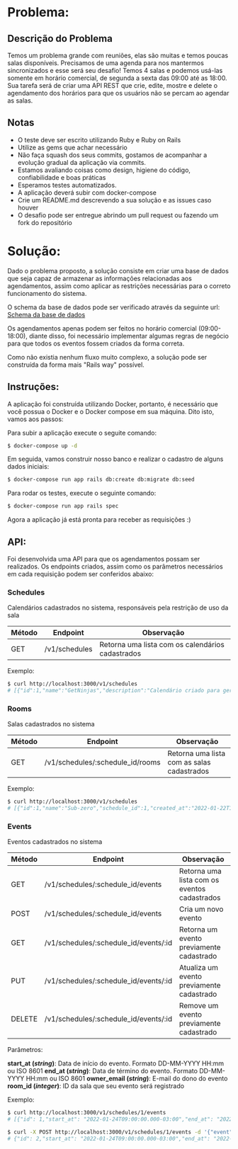 # Problema:
## Descrição do Problema
Temos um problema grande com reuniões, elas são muitas e temos poucas salas disponíveis.
Precisamos de uma agenda para nos mantermos sincronizados e esse será seu desafio!
Temos 4 salas e podemos usá-las somente em horário comercial, de segunda a sexta das 09:00 até as 18:00.
Sua tarefa será de criar uma API REST que crie, edite, mostre e delete o agendamento dos horários para que os usuários não se percam ao agendar as salas.

## Notas
- O teste deve ser escrito utilizando Ruby e Ruby on Rails
- Utilize as gems que achar necessário
- Não faça squash dos seus commits, gostamos de acompanhar a evolução gradual da aplicação via commits.
- Estamos avaliando coisas como design, higiene do código, confiabilidade e boas práticas
- Esperamos testes automatizados. 
- A aplicação deverá subir com docker-compose
- Crie um README.md descrevendo a sua solução e as issues caso houver
- O desafio pode ser entregue abrindo um pull request ou fazendo um fork do repositório

# Solução:

Dado o problema proposto, a solução consiste em criar uma base de dados que seja capaz
de armazenar as informações relacionadas aos agendamentos, assim como aplicar as restrições
necessárias para o correto funcionamento do sistema.

O schema da base de dados pode ser verificado através da seguinte url:
[Schema da base de dados](https://whimsical.com/schedule-Wxjq9c4255xQh7addtxfiP)

Os agendamentos apenas podem ser feitos no horário comercial (09:00-18:00), diante disso, foi necessário implementar algumas regras de negócio para que todos os eventos fossem criados da forma correta.

Como não existia nenhum fluxo muito complexo, a solução pode ser construída da forma mais
"Rails way" possível.

## Instruções:

A aplicação foi construída utilizando Docker, portanto, é necessário que você possua o Docker e o Docker compose em sua máquina. Dito isto, vamos aos passos:

Para subir a aplicação execute o seguite comando: 

```sh
$ docker-compose up -d
```

Em seguida, vamos construir nosso banco e realizar o cadastro de alguns dados iniciais:

```sh
$ docker-compose run app rails db:create db:migrate db:seed
```

Para rodar os testes, execute o seguinte comando:

```sh
$ docker-compose run app rails spec
```

Agora a aplicação já está pronta para receber as requisições :)

## API:

Foi desenvolvida uma API para que os agendamentos possam ser realizados. Os endpoints criados, assim como os parâmetros necessários em cada requisição podem ser conferidos abaixo:

### Schedules

Calendários cadastrados no sistema, responsáveis pela restrição de uso da sala

| Método | Endpoint            | Observação                                       |
|--------|---------------------|--------------------------------------------------|
| GET    | /v1/schedules       | Retorna uma lista com os calendários cadastrados |

Exemplo:

```sh
$ curl http://localhost:3000/v1/schedules
# [{"id":1,"name":"GetNinjas","description":"Calendário criado para gerenciamento das reuniões do time do GetNinjas","open_time":"09:00","close_time":"18:00","created_at":"2022-01-22T15:36:38.464-03:00","updated_at":"2022-01-22T15:36:38.464-03:00"}]
``` 

### Rooms

Salas cadastrados no sistema

| Método | Endpoint                         | Observação                                 |
|--------|----------------------------------|--------------------------------------------|
| GET    | /v1/schedules/:schedule_id/rooms | Retorna uma lista com as salas cadastrados |

Exemplo:

```sh
$ curl http://localhost:3000/v1/schedules
# [{"id":1,"name":"Sub-zero","schedule_id":1,"created_at":"2022-01-22T15:36:38.489-03:00","updated_at":"2022-01-22T15:36:38.489-03:00"}, ...]
```

### Events

Eventos cadastrados no sistema

| Método    | Endpoint                              | Observação                                   |
|-----------|---------------------------------------|----------------------------------------------|
| GET       | /v1/schedules/:schedule_id/events     | Retorna uma lista com os eventos cadastrados |
| POST      | /v1/schedules/:schedule_id/events     | Cria um novo evento                          |
| GET       | /v1/schedules/:schedule_id/events/:id | Retorna um evento previamente cadastrado     |
| PUT       | /v1/schedules/:schedule_id/events/:id | Atualiza um evento previamente cadastrado    |
| DELETE    | /v1/schedules/:schedule_id/events/:id | Remove um evento previamente cadastrado      |

Parâmetros:

**start_at (*string*)**: Data de início do evento. Formato DD-MM-YYYY HH:mm ou ISO 8601
**end_at (*string*)**: Data de término do evento. Formato DD-MM-YYYY HH:mm ou ISO 8601
**owner_email (*string*)**: E-mail do dono do evento
**room_id (*integer*)**: ID da sala que seu evento será registrado

Exemplo:

```sh
$ curl http://localhost:3000/v1/schedules/1/events
# [{"id": 1,"start_at": "2022-01-24T09:00:00.000-03:00","end_at": "2022-01-24T10:00:00.000-03:00","title": "Evento 1","owner_email": "test@mail.com","schedule_id": 1,"room_id": 1,"created_at": "2022-01-22T16:05:32.621-03:00","updated_at": "2022-01-22T16:05:32.621-03:00"}, ...]
``` 

```sh
$ curl -X POST http://localhost:3000/v1/schedules/1/events -d '{"event": {"start_at": "2022-01-24T09:00:00.000-03:00","end_at": "2022-01-24T10:00:00.000-03:00","title": "Evento 1","owner_email": "test@mail.com","room_id": 2}}'
# {"id": 2,"start_at": "2022-01-24T09:00:00.000-03:00","end_at": "2022-01-24T10:00:00.000-03:00","title": "Evento 1","owner_email": "test@mail.com","schedule_id": 1,"room_id": 2,"created_at": "2022-01-22T16:08:02.785-03:00","updated_at": "2022-01-22T16:08:02.785-03:00"}
```